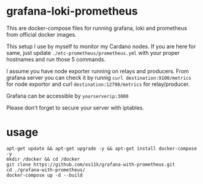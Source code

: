 grafana-loki-prometheus
============

This are docker-compose files for running grafana, loki and prometheus from official docker images.

This setup I use by myself to monitor my Cardano nodes. If you are here for same, just update `./etc-prometheus/prometheus.yml` with your proper hostnames and run those 5 commands.

I assume you have node exporter running on relays and producers. From grafana server you can check it by runnig `curl destination:9100/metrics` for node exportor and curl `destination:12798/metrics` for relay/producer.

Grafana can be accessible by `yourserverip:3000`

Please don't forget to secure your server with iptables.

# usage
```
apt-get update && apt-get upgrade -y && apt-get install docker-compose -y
mkdir /docker && cd /docker
git clone https://github.com/os11k/grafana-with-prometheus.git
cd ./grafana-with-prometheus/
docker-compose up -d --build
```
